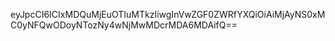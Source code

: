 eyJpcCI6ICIxMDQuMjEuOTIuMTkzIiwgInVwZGF0ZWRfYXQiOiAiMjAyNS0xMC0yNFQwODoyNTozNy4wNjMwMDcrMDA6MDAifQ==
